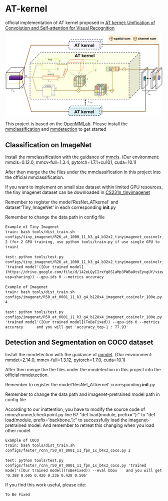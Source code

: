 # AT-kernel


official implementation of AT kernel proposed in [AT kernel: Unification of Convolution and Self-attention for Visual Recognition](arXiv_ToBeFixed)

<p align="center"><img src="Figure/ATkernel.jpg" width="500" /></p>



This project is based on the [OpenMMLab](https://openmmlab.com/). Please install the [mmclassification](https://github.com/open-mmlab/mmclassification) and [mmdetection](https://github.com/open-mmlab/mmdetection) to get started


## Classification on ImageNet

Install the mmclassification with the guidance of [mmcls](https://github.com/Koooko96/mmclassification/blob/master/docs/install.md). (Our environment: mmcls=0.12.0, mmcv-full=1.3.4, pytorch=1.7.1+cu101, cuda=10.1)

After then merge the the files under the mmclassification in this project into the official mmclassification. 

If you want to implement on small size dataset within limited GPU resources, the tiny imagenet dataset can be downloaded in [CS231n_tinyimagenet](http://cs231n.stanford.edu/tiny-imagenet-200.zip)

Remember to register the model'ResNet_ATkernel' and dataset'Tiny_ImageNet' in each corresponding __init__.py

Remember to change the data path in config file

```
Example of Tiny Imagenet
train: bash tools/dist_train.sh configs/tiny_imagenet/R26_at_1000_11_k3_g4_b32x2_tinyimagenet_cosinelr_100e.py 2 (for 2 GPU training, use python tools/train.py if use single GPU to train)

test: python tools/test.py configs/tiny_imagenet/R26_at_1000_11_k3_g4_b32x2_tinyimagenet_cosinelr_100e.py 'trained model'([Our trained model](https://drive.google.com/file/d/142eLQyIIrxYg8S1aMp3PWBaOtsEyvgUY/view?usp=sharing)) --gpu-ids 0 --metrics accuracy

Example of Imagenet
train: bash tools/dist_train.sh configs/imagenet/R50_at_0001_11_k3_g4_b128x4_imagenet_cosinelr_100e.py 4

test: python tools/test.py configs/imagenet/R50_at_0001_11_k3_g4_b128x4_imagenet_cosinelr_100e.py 'trained model'([Our trained model](ToBeFixed)) --gpu-ids 0 --metrics accuracy      and you will get 'accuracy_top-1 : 77.93'
```

## Detection and Segmentation on COCO dataset
Install the mmdetection with the guidance of [mmdet](https://github.com/open-mmlab/mmdetection/blob/master/docs/en/get_started.md). (Our environment: mmdet=2.14.0, mmcv-full=1.3.12, pytorch=1.7.0, cuda=10.1)

After then merge the the files under the mmdetection in this project into the official mmdetection. 

Remember to register the model'ResNet_ATkernel' corresponding __init__.py

Remember to change the data path and imagenet-pretrained model path in config file

According to our inattention, you have to modify the source code of mmcv/runner/checkpoint.py line 67 "def load(module, prefix=''):" to "def load(module, prefix='backbone.'):" to successfully load the imagenet-pretrained model. And remember to retreat this changing when you load other model. 

```
Example of COCO
train: bash tools/dist_train.sh configs/faster_rcnn_r50_AT_0001_11_fpn_1x_b4x2_coco.py 2

test: python tools/test.py configs/faster_rcnn_r50_AT_0001_11_fpn_1x_b4x2_coco.py 'trained model'([Our trained model](ToBeFixed)) --eval bbox    and you will get '0.388 0.605 0.420 0.236 0.428 0.506'
```


If you find this work useful, please cite:
```
To Be Fixed
```